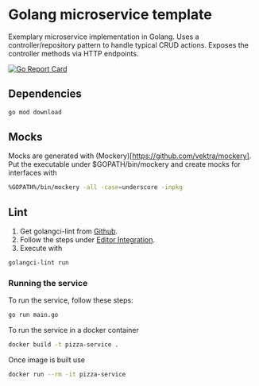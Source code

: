 # Golang microservice template

Exemplary microservice implementation in Golang.
Uses a controller/repository pattern to handle typical CRUD actions.
Exposes the controller methods via HTTP endpoints.

[![Go Report Card](https://goreportcard.com/badge/github.com/matthiassommer/golang-microservice-template)](https://goreportcard.com/report/github.com/matthiassommer/golang-microservice-template)


## Dependencies

```bash
go mod download
```

## Mocks

Mocks are generated with (Mockery)[https://github.com/vektra/mockery].
Put the executable under $GOPATH/bin/mockery and create mocks for interfaces with

```bash
%GOPATH%/bin/mockery -all -case=underscore -inpkg
```

## Lint

1. Get golangci-lint from [Github](https://github.com/golangci/golangci-lint).
2. Follow the steps under [Editor Integration](https://github.com/golangci/golangci-lint#editor-integration).
3. Execute with

```bash
golangci-lint run
```

### Running the service

To run the service, follow these steps:

```bash
go run main.go
```

To run the service in a docker container

```bash
docker build -t pizza-service .
```

Once image is built use

```bash
docker run --rm -it pizza-service
```
